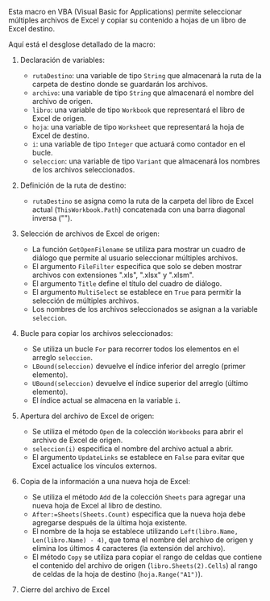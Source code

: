 Esta macro en VBA (Visual Basic for Applications) permite seleccionar múltiples archivos de Excel y copiar su contenido a hojas de un libro de Excel destino.

Aquí está el desglose detallado de la macro:

1. Declaración de variables:
   - `rutaDestino`: una variable de tipo `String` que almacenará la ruta de la carpeta de destino donde se guardarán los archivos.
   - `archivo`: una variable de tipo `String` que almacenará el nombre del archivo de origen.
   - `libro`: una variable de tipo `Workbook` que representará el libro de Excel de origen.
   - `hoja`: una variable de tipo `Worksheet` que representará la hoja de Excel de destino.
   - `i`: una variable de tipo `Integer` que actuará como contador en el bucle.
   - `seleccion`: una variable de tipo `Variant` que almacenará los nombres de los archivos seleccionados.

2. Definición de la ruta de destino:
   - `rutaDestino` se asigna como la ruta de la carpeta del libro de Excel actual (`ThisWorkbook.Path`) concatenada con una barra diagonal inversa ("\").

3. Selección de archivos de Excel de origen:
   - La función `GetOpenFilename` se utiliza para mostrar un cuadro de diálogo que permite al usuario seleccionar múltiples archivos.
   - El argumento `FileFilter` especifica que solo se deben mostrar archivos con extensiones ".xls", ".xlsx" y ".xlsm".
   - El argumento `Title` define el título del cuadro de diálogo.
   - El argumento `MultiSelect` se establece en `True` para permitir la selección de múltiples archivos.
   - Los nombres de los archivos seleccionados se asignan a la variable `seleccion`.

4. Bucle para copiar los archivos seleccionados:
   - Se utiliza un bucle `For` para recorrer todos los elementos en el arreglo `seleccion`.
   - `LBound(seleccion)` devuelve el índice inferior del arreglo (primer elemento).
   - `UBound(seleccion)` devuelve el índice superior del arreglo (último elemento).
   - El índice actual se almacena en la variable `i`.

5. Apertura del archivo de Excel de origen:
   - Se utiliza el método `Open` de la colección `Workbooks` para abrir el archivo de Excel de origen.
   - `seleccion(i)` especifica el nombre del archivo actual a abrir.
   - El argumento `UpdateLinks` se establece en `False` para evitar que Excel actualice los vínculos externos.

6. Copia de la información a una nueva hoja de Excel:
   - Se utiliza el método `Add` de la colección `Sheets` para agregar una nueva hoja de Excel al libro de destino.
   - `After:=Sheets(Sheets.Count)` especifica que la nueva hoja debe agregarse después de la última hoja existente.
   - El nombre de la hoja se establece utilizando `Left(libro.Name, Len(libro.Name) - 4)`, que toma el nombre del archivo de origen y elimina los últimos 4 caracteres (la extensión del archivo).
   - El método `Copy` se utiliza para copiar el rango de celdas que contiene el contenido del archivo de origen (`libro.Sheets(2).Cells`) al rango de celdas de la hoja de destino (`hoja.Range("A1")`).

7. Cierre del archivo de Excel
